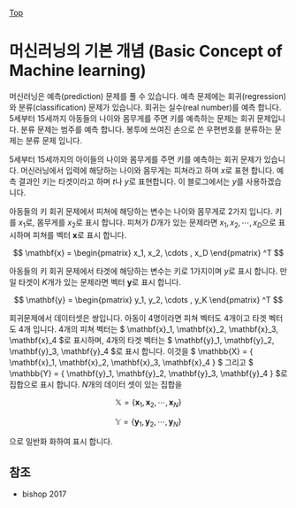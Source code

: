 [Top](index.md)

# 머신러닝의 기본 개념 (Basic Concept of Machine learning)

머신러닝은 예측(prediction) 문제를 풀 수 있습니다. 예측 문제에는 회귀(regression)와 분류(classification) 문제가 있습니다. 회귀는 실수(real number)를 예측 합니다. 5세부터 15세까지 아동들의 나이와 몸무게를 주면 키를 예측하는 문제는 회귀 문제입니다. 분류 문제는 범주를 예측 합니다. 봉투에 쓰여진 손으로 쓴 우편번호를 분류하는 문제는 분류 문제 입니다.

5세부터 15세까지의 아이들의 나이와 몸무게를 주면 키를 예측하는 회귀 문제가 있습니다. 머신러닝에서 입력에 해당하는 나이와 몸무게는 피쳐라고 하며 $x$로 표현 합니다. 예측 결과인 키는 타겟이라고 하며 $t$나 $y$로 표현합니다. 이 블로그에서는 $y$를 사용하겠습니다.

아동들의 키 회귀 문제에서 피쳐에 해당하는 변수는 나이와 몸무게로 2가지 입니다. 키를 $x_1$로, 몸무게를 $x_2$로 표시 합니다. 피쳐가 $D$개가 있는 문제라면 $x_1, x_2, \cdots , x_D$으로 표시하며 피쳐를 벡터 $\mathbf{x}$로 표시 합니다.

$$
\mathbf{x}
= \begin{pmatrix}
x_1, x_2, \cdots , x_D
\end{pmatrix} ^T
$$

아동들의 키 회귀 문제에서 타겟에 해당하는 변수는 키로 1가지이며 $y$로 표시 합니다. 만일 타겟이 $K$개가 있는 문제라면 벡터 $\mathbf{y}$로 표시 합니다. 

$$
\mathbf{y}
= \begin{pmatrix}
y_1, y_2, \cdots , y_K
\end{pmatrix} ^T
$$

회귀문제에서 데이터셋은 쌍입니다. 아동이 4명이라면 피쳐 벡터도 4개이고 타겟 벡터도 4개 입니다. 4개의 피쳐 벡터는 $ \mathbf{x}_1, \mathbf{x}_2, \mathbf{x}_3, \mathbf{x}_4 $로 표시하며, 4개의 타겟 벡터는 $ \mathbf{y}_1, \mathbf{y}_2, \mathbf{y}_3, \mathbf{y}_4 $로 표시 합니다. 이것을 $ \mathbb{X} = \{ \mathbf{x}_1, \mathbf{x}_2, \mathbf{x}_3, \mathbf{x}_4 \} $ 그리고 $ \mathbb{Y} = \{ \mathbf{y}_1, \mathbf{y}_2, \mathbf{y}_3, \mathbf{y}_4 \} $로 집합으로 표시 합니다. $N$개의 데이터 셋이 있는 집합을

$$
\mathbb{X} = \{ \mathbf{x}_1, \mathbf{x}_2, \cdots, \mathbf{x}_N \}
$$

$$
\mathbb{Y} = \{ \mathbf{y}_1, \mathbf{y}_2, \cdots, \mathbf{y}_N \}
$$

으로 일반화 화하여 표시 합니다.

## 참조

- bishop 2017